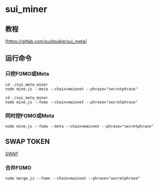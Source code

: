 # sui_miner
## 教程
[https://gitlab.com/suidouble/sui_meta]
## 运行命令
### 只挖FOMO或Meta
```
cd ./sui_mete_miner
node mine.js --meta --chain=mainnet --phrase="secretphrase"
```
```
cd ./sui_mete_miner
node mine.js --fomo --chain=mainnet --phrase="secretphrase"
```
### 同时挖FOMO或Meta
```
node mine.js --fomo --meta --chain=mainnet --phrase="secretphrase"
```
## SWAP TOKEN
[SWAP](https://hop.ag/swap/0xa340e3db1332c21f20f5c08bef0fa459e733575f9a7e2f5faca64f72cd5a54f2::fomo::FOMO-0x3c680197c3d3c3437f78a962f4be294596c5ebea6cea6764284319d5e832e8e4::meta::META)
### 合并FOMO
```
node merge.js --fomo --chain=mainnet --phrase="secretphrase"
```

